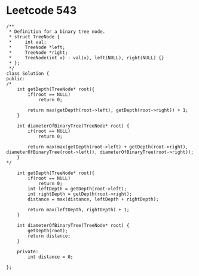 # Leetcode 543
    /**
     * Definition for a binary tree node.
     * struct TreeNode {
     *     int val;
     *     TreeNode *left;
     *     TreeNode *right;
     *     TreeNode(int x) : val(x), left(NULL), right(NULL) {}
     * };
     */
    class Solution {
    public:
    /*
        int getDepth(TreeNode* root){
            if(root == NULL)
                return 0;

            return max(getDepth(root->left), getDepth(root->right)) + 1;
        }

        int diameterOfBinaryTree(TreeNode* root) {
            if(root == NULL)
                return 0;

            return max(max(getDepth(root->left) + getDepth(root->right), diameterOfBinaryTree(root->left)), diameterOfBinaryTree(root->right));
        }
    */

        int getDepth(TreeNode* root){
            if(root == NULL)
                return 0;
            int leftDepth = getDepth(root->left);
            int rightDepth = getDepth(root->right);
            distance = max(distance, leftDepth + rightDepth);

            return max(leftDepth, rightDepth) + 1;
        }

        int diameterOfBinaryTree(TreeNode* root) {
            getDepth(root);
            return distance;
        }

        private:
            int distance = 0;

    };
